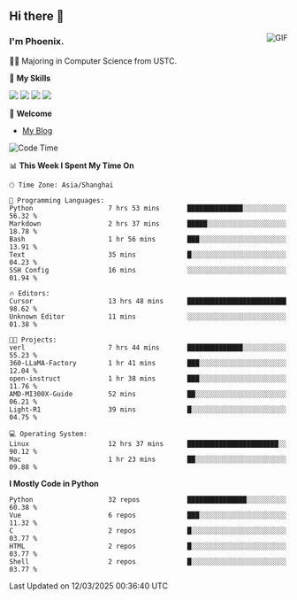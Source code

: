 ## Hi there 👋
<img align="right" alt="GIF" src="https://raw.githubusercontent.com/JoeyBling/JoeyBling/master/pic/pusheencode.gif" />

### I'm Phoenix.

👨‍🎓 Majoring in Computer Science from USTC.

🌟 **My Skills**

![](https://img.shields.io/badge/-Python-3e74a2?style=flat-square&logo=Python&logoColor=fff)
![](https://img.shields.io/badge/-C++-9f62a5?style=flat&logo=cplusplus&logoColor=white)
![](https://img.shields.io/badge/-Linux-185886?style=flat-square&logo=Linux&logoColor=fff)
![](https://img.shields.io/badge/-Rust-ff4136?style=flat-square&logo=Rust&logoColor=fff)

💬 **Welcome**

- [My Blog](https://ysy-phoenix.github.io/)

<!--START_SECTION:waka-->
![Code Time](http://img.shields.io/badge/Code%20Time-1%2C246%20hrs%2045%20mins-blue)

📊 **This Week I Spent My Time On** 

```text
🕑︎ Time Zone: Asia/Shanghai

💬 Programming Languages: 
Python                   7 hrs 53 mins       ██████████████░░░░░░░░░░░   56.32 % 
Markdown                 2 hrs 37 mins       █████░░░░░░░░░░░░░░░░░░░░   18.78 % 
Bash                     1 hr 56 mins        ███░░░░░░░░░░░░░░░░░░░░░░   13.91 % 
Text                     35 mins             █░░░░░░░░░░░░░░░░░░░░░░░░   04.23 % 
SSH Config               16 mins             ░░░░░░░░░░░░░░░░░░░░░░░░░   01.94 % 

🔥 Editors: 
Cursor                   13 hrs 48 mins      █████████████████████████   98.62 % 
Unknown Editor           11 mins             ░░░░░░░░░░░░░░░░░░░░░░░░░   01.38 % 

🐱‍💻 Projects: 
verl                     7 hrs 44 mins       ██████████████░░░░░░░░░░░   55.23 % 
360-LLaMA-Factory        1 hr 41 mins        ███░░░░░░░░░░░░░░░░░░░░░░   12.04 % 
open-instruct            1 hr 38 mins        ███░░░░░░░░░░░░░░░░░░░░░░   11.76 % 
AMD-MI300X-Guide         52 mins             ██░░░░░░░░░░░░░░░░░░░░░░░   06.21 % 
Light-R1                 39 mins             █░░░░░░░░░░░░░░░░░░░░░░░░   04.75 % 

💻 Operating System: 
Linux                    12 hrs 37 mins      ███████████████████████░░   90.12 % 
Mac                      1 hr 23 mins        ██░░░░░░░░░░░░░░░░░░░░░░░   09.88 % 
```

**I Mostly Code in Python** 

```text
Python                   32 repos            ███████████████░░░░░░░░░░   60.38 % 
Vue                      6 repos             ███░░░░░░░░░░░░░░░░░░░░░░   11.32 % 
C                        2 repos             █░░░░░░░░░░░░░░░░░░░░░░░░   03.77 % 
HTML                     2 repos             █░░░░░░░░░░░░░░░░░░░░░░░░   03.77 % 
Shell                    2 repos             █░░░░░░░░░░░░░░░░░░░░░░░░   03.77 % 
```




 Last Updated on 12/03/2025 00:36:40 UTC
<!--END_SECTION:waka-->

<!--
**ysy-phoenix/ysy-phoenix** is a ✨ _special_ ✨ repository because its `README.md` (this file) appears on your GitHub profile.

Here are some ideas to get you started:

- 🔭 I’m currently working on ...
- 🌱 I’m currently learning ...
- 👯 I’m looking to collaborate on ...
- 🤔 I’m looking for help with ...
- 💬 Ask me about ...
- 📫 How to reach me: ...
- 😄 Pronouns: ...
- ⚡ Fun fact: ...
-->
